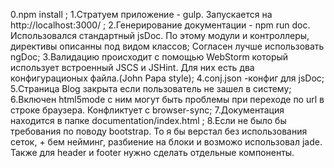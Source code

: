0.npm install ;
1.Стратуем приложение - gulp. Запускается на http://localhost:3000/ ;
2.Генерирование документации - npm run doc. Использовался стандартный jsDoc. По этому модули и контроллеры, директивы описанны под видом классов;
Согласен лучше использовать ngDoc;
3.Валидацию происходит с помощью WebStorm который использует встроенный JSCS и JSHint. Для них есть два конфигурационых файла.(John Papa style);
4.conj.json -конфиг для jsDoc;
5.Страница Blog закрыта если пользователь не зашел в систему;
6.Включен html5mode с ним могут быть проблемы при переходе по url в строке браузера. Конфликтует с browser-sync;
7.Документация находится в папке documentation/index.html ;
8.Если не было бы требования по поводу bootstrap. То я бы верстал без использования сеток, + бем нейминг, разбиение на блоки и возможо использовал jade.
Также для header и footer нужно сделать отдельные компоненты.



